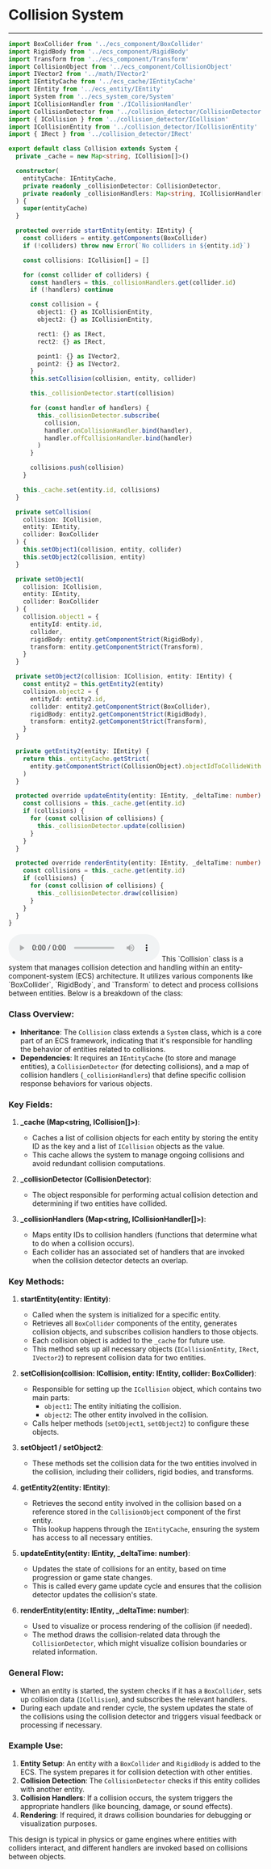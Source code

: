 # Collision System

---

```typescript
import BoxCollider from '../ecs_component/BoxCollider'
import RigidBody from '../ecs_component/RigidBody'
import Transform from '../ecs_component/Transform'
import CollisionObject from '../ecs_component/CollisionObject'
import IVector2 from '../math/IVector2'
import IEntityCache from '../ecs_cache/IEntityCache'
import IEntity from '../ecs_entity/IEntity'
import System from '../ecs_system_core/System'
import ICollisionHandler from './ICollisionHandler'
import CollisionDetector from '../collision_detector/CollisionDetector'
import { ICollision } from '../collision_detector/ICollision'
import ICollisionEntity from '../collision_detector/ICollisionEntity'
import { IRect } from '../collision_detector/IRect'

export default class Collision extends System {
  private _cache = new Map<string, ICollision[]>()

  constructor(
    entityCache: IEntityCache,
    private readonly _collisionDetector: CollisionDetector,
    private readonly _collisionHandlers: Map<string, ICollisionHandler[]>
  ) {
    super(entityCache)
  }

  protected override startEntity(entity: IEntity) {
    const colliders = entity.getComponents(BoxCollider)
    if (!colliders) throw new Error(`No colliders in ${entity.id}`)

    const collisions: ICollision[] = []

    for (const collider of colliders) {
      const handlers = this._collisionHandlers.get(collider.id)
      if (!handlers) continue

      const collision = {
        object1: {} as ICollisionEntity,
        object2: {} as ICollisionEntity,

        rect1: {} as IRect,
        rect2: {} as IRect,

        point1: {} as IVector2,
        point2: {} as IVector2,
      }
      this.setCollision(collision, entity, collider)

      this._collisionDetector.start(collision)

      for (const handler of handlers) {
        this._collisionDetector.subscribe(
          collision,
          handler.onCollisionHandler.bind(handler),
          handler.offCollisionHandler.bind(handler)
        )
      }

      collisions.push(collision)
    }

    this._cache.set(entity.id, collisions)
  }

  private setCollision(
    collision: ICollision,
    entity: IEntity,
    collider: BoxCollider
  ) {
    this.setObject1(collision, entity, collider)
    this.setObject2(collision, entity)
  }

  private setObject1(
    collision: ICollision,
    entity: IEntity,
    collider: BoxCollider
  ) {
    collision.object1 = {
      entityId: entity.id,
      collider,
      rigidBody: entity.getComponentStrict(RigidBody),
      transform: entity.getComponentStrict(Transform),
    }
  }

  private setObject2(collision: ICollision, entity: IEntity) {
    const entity2 = this.getEntity2(entity)
    collision.object2 = {
      entityId: entity2.id,
      collider: entity2.getComponentStrict(BoxCollider),
      rigidBody: entity2.getComponentStrict(RigidBody),
      transform: entity2.getComponentStrict(Transform),
    }
  }

  private getEntity2(entity: IEntity) {
    return this._entityCache.getStrict(
      entity.getComponentStrict(CollisionObject).objectIdToCollideWith
    )
  }

  protected override updateEntity(entity: IEntity, _deltaTime: number): void {
    const collisions = this._cache.get(entity.id)
    if (collisions) {
      for (const collision of collisions) {
        this._collisionDetector.update(collision)
      }
    }
  }

  protected override renderEntity(entity: IEntity, _deltaTime: number): void {
    const collisions = this._cache.get(entity.id)
    if (collisions) {
      for (const collision of collisions) {
        this._collisionDetector.draw(collision)
      }
    }
  }
}
```

<audio controls>
  <source src="./audio_en/Collision_System.mp3" type="audio/mpeg">
  Your browser does not support the audio element.
</audio>
This `Collision` class is a system that manages collision detection and handling within an entity-component-system (ECS) architecture. It utilizes various components like `BoxCollider`, `RigidBody`, and `Transform` to detect and process collisions between entities. Below is a breakdown of the class:

### Class Overview:

- **Inheritance**: The `Collision` class extends a `System` class, which is a core part of an ECS framework, indicating that it's responsible for handling the behavior of entities related to collisions.
- **Dependencies**: It requires an `IEntityCache` (to store and manage entities), a `CollisionDetector` (for detecting collisions), and a map of collision handlers (`_collisionHandlers`) that define specific collision response behaviors for various objects.

### Key Fields:

1. **\_cache (Map<string, ICollision[]>)**:

   - Caches a list of collision objects for each entity by storing the entity ID as the key and a list of `ICollision` objects as the value.
   - This cache allows the system to manage ongoing collisions and avoid redundant collision computations.

2. **\_collisionDetector (CollisionDetector)**:
   - The object responsible for performing actual collision detection and determining if two entities have collided.
3. **\_collisionHandlers (Map<string, ICollisionHandler[]>)**:
   - Maps entity IDs to collision handlers (functions that determine what to do when a collision occurs).
   - Each collider has an associated set of handlers that are invoked when the collision detector detects an overlap.

### Key Methods:

1. **startEntity(entity: IEntity)**:

   - Called when the system is initialized for a specific entity.
   - Retrieves all `BoxCollider` components of the entity, generates collision objects, and subscribes collision handlers to those objects.
   - Each collision object is added to the `_cache` for future use.
   - This method sets up all necessary objects (`ICollisionEntity`, `IRect`, `IVector2`) to represent collision data for two entities.

2. **setCollision(collision: ICollision, entity: IEntity, collider: BoxCollider)**:

   - Responsible for setting up the `ICollision` object, which contains two main parts:
     - `object1`: The entity initiating the collision.
     - `object2`: The other entity involved in the collision.
   - Calls helper methods (`setObject1`, `setObject2`) to configure these objects.

3. **setObject1 / setObject2**:

   - These methods set the collision data for the two entities involved in the collision, including their colliders, rigid bodies, and transforms.

4. **getEntity2(entity: IEntity)**:

   - Retrieves the second entity involved in the collision based on a reference stored in the `CollisionObject` component of the first entity.
   - This lookup happens through the `IEntityCache`, ensuring the system has access to all necessary entities.

5. **updateEntity(entity: IEntity, \_deltaTime: number)**:

   - Updates the state of collisions for an entity, based on time progression or game state changes.
   - This is called every game update cycle and ensures that the collision detector updates the collision's state.

6. **renderEntity(entity: IEntity, \_deltaTime: number)**:
   - Used to visualize or process rendering of the collision (if needed).
   - The method draws the collision-related data through the `CollisionDetector`, which might visualize collision boundaries or related information.

### General Flow:

- When an entity is started, the system checks if it has a `BoxCollider`, sets up collision data (`ICollision`), and subscribes the relevant handlers.
- During each update and render cycle, the system updates the state of the collisions using the collision detector and triggers visual feedback or processing if necessary.

### Example Use:

1. **Entity Setup**: An entity with a `BoxCollider` and `RigidBody` is added to the ECS. The system prepares it for collision detection with other entities.
2. **Collision Detection**: The `CollisionDetector` checks if this entity collides with another entity.
3. **Collision Handlers**: If a collision occurs, the system triggers the appropriate handlers (like bouncing, damage, or sound effects).
4. **Rendering**: If required, it draws collision boundaries for debugging or visualization purposes.

This design is typical in physics or game engines where entities with colliders interact, and different handlers are invoked based on collisions between objects.
